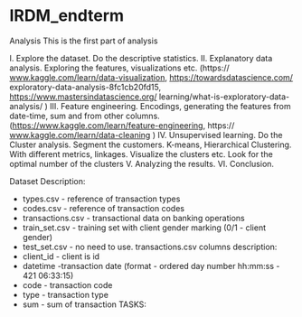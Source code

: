 # IRDM_endterm
Analysis
This is the first part of analysis

I. Explore the dataset. Do the descriptive statistics.
II. Explanatory data analysis. Exploring the features, visualizations etc. (https://
www.kaggle.com/learn/data-visualization, https://towardsdatascience.com/
exploratory-data-analysis-8fc1cb20fd15, https://www.mastersindatascience.org/
learning/what-is-exploratory-data-analysis/ )
III. Feature engineering. Encodings, generating the features from date-time, sum and
from other columns. (https://www.kaggle.com/learn/feature-engineering, https://
www.kaggle.com/learn/data-cleaning )
IV. Unsupervised learning. Do the Cluster analysis. Segment the customers. K-means,
Hierarchical Clustering. With different metrics, linkages. Visualize the clusters etc.
Look for the optimal number of the clusters
V. Analyzing the results.
VI. Conclusion.

Dataset Description:
- types.csv - reference of transaction types
- codes.csv - reference of transaction codes
- transactions.csv - transactional data on banking operations
- train_set.csv - training set with client gender marking (0/1 - client gender)
- test_set.csv - no need to use.
transactions.csv columns description:
- client_id - client is id
- datetime -transaction date (format - ordered day number hh:mm:ss - 421 06:33:15)
- code - transaction code
- type - transaction type
- sum - sum of transaction
TASKS:
